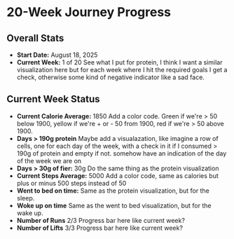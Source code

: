 # 20-Week Journey Progress

## Overall Stats

- **Start Date:** August 18, 2025
- **Current Week:** 1 of 20
  See what I put for protein, I think I want a similar visualization here but for each week where I hit the required goals I get a check, otherwise some kind of negative indicator like a sad face.

## Current Week Status

- **Current Calorie Average:** 1850
  Add a color code. Green if we're > 50 below 1900, yellow if we're + or - 50 from 1900, red if we're > 50 above 1900.
- **Days > 190g protein**
  Maybe add a visualazation, like imagine a row of cells, one for each day of the week, with a check in it if I consumed > 190g of protein and empty if not. somehow have an indication of the day of the week we are on
- **Days > 30g of fier:** 30g
  Do the same thing as the protein visualization
- **Current Steps Average:** 5000
  Add a color code, same as calories but plus or minus 500 steps instead of 50
- **Went to bed on time:**
  Same as the protein visualization, but for the sleep.
- **Woke up on time**
  Same as the went to bed visualization, but for the wake up.
- **Number of Runs** 2/3
  Progress bar here like current week?
- **Number of Lifts** 3/3
  Progress bar here like current week?
